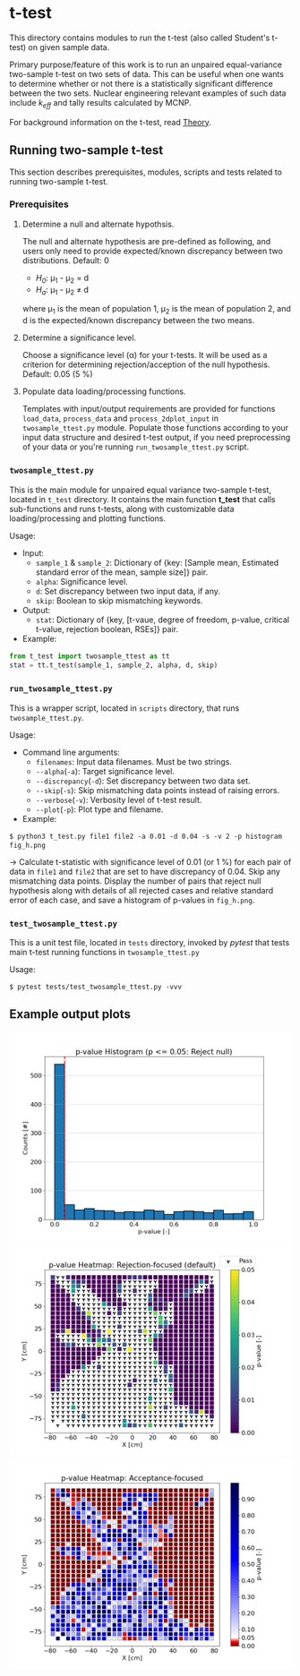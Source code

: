 # t-test

This directory contains modules to run the t-test (also called Student's t-test)
on given sample data.

Primary purpose/feature of this work is to run an unpaired equal-variance
two-sample t-test on two sets of data.
This can be useful when one wants to determine whether or not there is a
statistically significant difference between the two sets.
Nuclear engineering relevant examples of such data include *k<sub>eff</sub>* and
tally results calculated by MCNP.

For background information on the t-test, read [Theory](THEORY.md).


## Running two-sample t-test

This section describes prerequisites, modules, scripts and tests related to
running two-sample t-test.


### Prerequisites

1. Determine a null and alternate hypothsis.

   The null and alternate hypothesis are pre-defined as following, and users
   only need to provide expected/known discrepancy between two distributions.
   Default: 0

   - *H<sub>0</sub>*: μ<sub>1</sub> - μ<sub>2</sub> = d
   - *H<sub>a</sub>*: μ<sub>1</sub> - μ<sub>2</sub> ≠ d

   where μ<sub>1</sub> is the mean of population 1, μ<sub>2</sub> is the mean of
   population 2, and d is the expected/known discrepancy between the two means.

2. Determine a significance level.

   Choose a significance level (α) for your t-tests. It will be used as a
   criterion for determining rejection/acception of the null hypothesis.
   Default: 0.05 (5 %)

3. Populate data loading/processing functions.

   Templates with input/output requirements are provided for functions
   `load_data`, `process_data` and `process_2dplot_input` in
   `twosample_ttest.py` module.
   Populate those functions according to your input data structure and desired
   t-test output, if you need preprocessing of your data or you're running
   `run_twosample_ttest.py` script.


### `twosample_ttest.py`

This is the main module for unpaired equal variance two-sample t-test,
located in `t_test` directory.
It contains the main function **t_test** that calls sub-functions and runs
t-tests, along with customizable data loading/processing and plotting functions.

Usage:

- Input:
  - `sample_1` & `sample_2`: Dictionary of {key: [Sample mean, Estimated standard
    error of the mean, sample size]} pair.
  - `alpha`: Significance level.
  - `d`: Set discrepancy between two input data, if any.
  - `skip`: Boolean to skip mismatching keywords.
- Output:
  - `stat`: Dictionary of {key, [t-vaue, degree of freedom, p-value,
    critical t-value, rejection boolean, RSEs]} pair.
- Example:
```python
from t_test import twosample_ttest as tt
stat = tt.t_test(sample_1, sample_2, alpha, d, skip)
```


### `run_twosample_ttest.py`

This is a wrapper script, located in `scripts` directory, that runs
`twosample_ttest.py`.

Usage:
- Command line arguments:
  - `filenames`: Input data filenames. Must be two strings.
  - `--alpha`(`-a`): Target significance level.
  - `--discrepancy`(`-d`): Set discrepancy between two data set.
  - `--skip`(`-s`): Skip mismatching data points instead of raising errors.
  - `--verbose`(`-v`): Verbosity level of t-test result.
  - `--plot`(`-p`): Plot type and filename.
- Example:
```shell
$ python3 t_test.py file1 file2 -a 0.01 -d 0.04 -s -v 2 -p histogram fig_h.png
```
→ Calculate t-statistic with significance level of 0.01 (or 1 %)
for each pair of data in `file1` and `file2` that are set to have discrepancy
of 0.04. Skip any mismatching data points. Display the number of pairs that
reject null hypothesis along with details of all rejected cases and relative
standard error of each case, and save a histogram of p-values in `fig_h.png`.


### `test_twosample_ttest.py`

This is a unit test file, located in `tests` directory, invoked by *pytest*
that tests main t-test running functions in `twosample_ttest.py`

Usage:
```shell
$ pytest tests/test_twosample_ttest.py -vvv
```


## Example output plots

![histogram](example/ex-histogram_uwnr-flux-comp.png)
![heatmap-rej-focused](example/ex-heatmap_uwnr-flux-comp_rej-focused.png)
![heatmap-acc-focused](example/ex-heatmap_uwnr-flux-comp_acc-focused.png)
